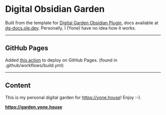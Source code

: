 # Digital Obsidian Garden
Built from the template for [Digital Garden Obsidian Plugin](https://github.com/oleeskild/Obsidian-Digital-Garden), docs available at [dg-docs.ole.dev](https://dg-docs.ole.dev/). Personally, I (Yone) have no idea how it works.

---
## GitHub Pages
Added [this action](https://github.com/oleeskild/obsidian-digital-garden/discussions/389#discussioncomment-12950082) to deploy on GitHub Pages. (found in .github/workflows/build.yml)

---
## Content
This is my personal digital garden for https://yone.house! Enjoy :-).

**https://garden.yone.house**
